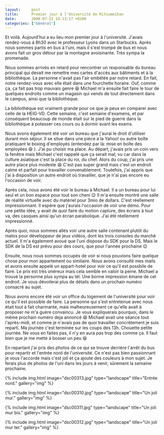 ```yaml
---
layout:     post
title:      Premier jour à l'Université de Ritsumeikan
date:       2008-07-22 14:13:17 +0200
categories: ["Général"]
---
```


Et voilà. Aujourd'hui a eu lieu mon premier jour à l'université. J'avais rendez-vous à 8h30 avec le professeur
Lyons dans un Starbucks. Après nous sommes partis en bus à l'uni, mais il s'est trompé de bus et nous avons fait un
gros détour par la montagne avoisinante. Très sympa la promenade.

<!--more-->

Nous sommes arrivés en retard pour rencontrer un responsable du bureau principal qui devait me remettre mes cartes
d'accès aux bâtiments et à la bibliothèque. La personne n'avait pas l'air embêtée par notre retard. En fait, notre
rendez-vous avec elle était dans une fourchette horaire. Ouf, comme ça, ça fait pas trop mauvais genre :laughing:
Michael m'a ensuite fait faire le tour de quelques endroits comme un magasin qui vends de tout directement dans le
campus, ainsi que la bibliothèque.

La bibliothèque est vraiment grande pour ce que je peux en comparer avec celle de la HEIG-VD. Cette semaine, c'est
semaine d'examens, et par conséquent beaucoup de monde était sur le pied de guerre dans la bibliothèque à potasser
ces cours ou à dormir avant les exams.

Nous avons également été voir un bureau que j'aurai le droit d'utiliser durant mon séjour. Il se situe dans une
pièce à la Yahoo! ou autre boîte pratiquant le boxing d'employés (entendez par là: mise en boîte des employées :laughing:
). J'ai pu choisir ma place. Au départ, j'avais pris un coin vers la fenêtre mais Michael c'est rappelé que ça
serait mal, vu car dans la culture asiatique c'est la place du roi, du chef. Alors du coup, j'ai pris une autre
place plus modeste :laughing: C'est pas super grand mais c'est un endroit calme et parfait pour travailler convenablement.
Toutefois, j'ai appris que j'ai à disposition un autre endroit où travailler, que je n'ai pas encore eu l'occasion
de voir.

Après cela, nous avons été voir le bureau à Michael. Il a un bureau pour lui seul et un bon espace pour tout son
cheni :wink: Il m'a ensuite montré une salle de réalité virtuelle avec du matériel pour 3mio de dollars. C'est
réellement impressionnant. Il espère que j'aurais l'occasion de voir une démo. Pour une petite idée, y avait de
quoi faire du motion capture, des écrans à tout va, des casques ainsi qu'un écran parabolique. J'ai été réellement
impressionné.

Après quoi, nous sommes allés voir une autre salle contenant plutôt du matos pour développeur de jeux vidéos, dont
les trois consoles du marché actuel. Il m'a également avoué que l'uni dispose du SDK pour la DS. Mais le SDK de la
DS est prévu pour des cours, que pour l'année prochaine :wink:

Ensuite, nous nous sommes occupés de voir si nous pouvions faire quelque chose pour mon appartement ou similaire.
Nous avons consulté mes mails et avons ensuite appelé un appart-hotel pour voir ce qu'il est possbile de faire. Le
prix est très onéreux mais cela semble en valoir la peine. Michael a trouvé la personne plus sympa au tél. Une
bonne impression émane de cet endroit. Je vous dévoilerai plus de détails dans un prochain numéro consacré au
sujet.

Nous avons encore été voir un office du logement de l'université pour voir ce qu'il est possible de faire. La
personne qui s'est entretenue avec nous était tout à fait charmante, mais malheureusement ce qu'elle avait à
proposer ne m'a guère convaincu. Je vous expliquerais pourquoi, dans le même prochain numéro deja annoncé :laughing:
Michael avait une séance tout l'après-midi, et comme je n'avais pas de quoi travailler concrètement je suis
reparti. Ma journée c'est terminée sur les coups des 13h. Chouette petite journée. Ne vous en faites pas, il n'y en
aura pas trop des comme ça. Il faut bien que je me mette à bosser un peu :laughing:

En repartant j'ai pris des photos de ce qui se trouve derrière l'arrêt du bus pour repartir et l'entrée nord de
l'université. Ce n'est pas bien passionnant je vous l'accorde mais c'est joli et ça ajoute des couleurs à mon
sujet. Je ferais plus de photos de l'uni dans les jours à venir, sûrement la semaine prochaine.

<!-- /assets/images/posts/2008-07-22-premier-jour-a-luniversite-de-ritsumeikan/dsc00313.jpg -->
{% include img.html
    image="dsc00313.jpg"
    type="landscape"
    title="Entrée nord."
    gallery="img"
%}

<!-- /assets/images/posts/2008-07-22-premier-jour-a-luniversite-de-ritsumeikan/dsc00310.jpg -->
{% include img.html
    image="dsc00310.jpg"
    type="landscape"
    title="Un joli mur."
    gallery="img"
%}

<!-- /assets/images/posts/2008-07-22-premier-jour-a-luniversite-de-ritsumeikan/dsc00311.jpg -->
{% include img.html
    image="dsc00311.jpg"
    type="landscape"
    title="Un joli mur bis."
    gallery="img"
%}

<!-- /assets/images/posts/2008-07-22-premier-jour-a-luniversite-de-ritsumeikan/dsc00312.jpg -->
{% include img.html
    image="dsc00312.jpg"
    type="landscape"
    title="Un joli mur ter."
    gallery="img"
%}

